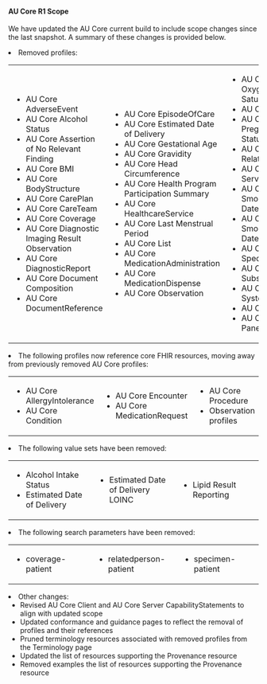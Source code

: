 <div class="note-to-contributors" markdown="1">

#### AU Core R1 Scope

We have updated the AU Core current build to include scope changes since the last snapshot. A summary of these changes is provided below. 

<li>Removed profiles:
<table border="0"> 
    <tr>
        <td width="30%"> 
            <ul>
                <li>AU Core AdverseEvent</li>
                <li>AU Core Alcohol Status</li>
                <li>AU Core Assertion of No Relevant Finding</li>
                <li>AU Core BMI</li>
                <li>AU Core BodyStructure</li>
                <li>AU Core CarePlan</li>
                <li>AU Core CareTeam</li>
                <li>AU Core Coverage</li>
                <li>AU Core Diagnostic Imaging Result Observation</li>
                <li>AU Core DiagnosticReport</li>
                <li>AU Core Document Composition</li>
                <li>AU Core DocumentReference</li>
            </ul>
        </td>
        <td width="30%"> 
            <ul>
                <li>AU Core EpisodeOfCare</li>
                <li>AU Core Estimated Date of Delivery</li>
                <li>AU Core Gestational Age</li>
                <li>AU Core Gravidity</li>
                <li>AU Core Head Circumference</li>
                <li>AU Core Health Program Participation Summary</li>
                <li>AU Core HealthcareService</li>
                <li>AU Core Last Menstrual Period</li>
                <li>AU Core List</li>
                <li>AU Core MedicationAdministration</li>
                <li>AU Core MedicationDispense</li>
                <li>AU Core Observation</li>
            </ul>
        </td>    
        <td width="30%"> 
            <ul>
                <li>AU Core Oxygen Saturation</li> 
                <li>AU Core Parity</li> 
                <li>AU Core Pregnancy Status</li> 
                <li>AU Core RelatedPerson</li> 
                <li>AU Core ServiceRequest</li> 
                <li>AU Core Smoking Cease Date</li> 
                <li>AU Core Smoking Start Date</li> 
                <li>AU Core Specimen</li> 
                <li>AU Core Substance</li> 
                <li>AU Core System Device</li> 
                <li>AU Core Task</li> 
                <li>AU Core Vitals Panel</li>                               
            </ul>
        </td>
    </tr>
</table>
</li>

<li>The following profiles now reference core FHIR resources, moving away from previously removed AU Core profiles:
    <table border="0"> 
        <tr>
        <td width="30%"> 
                <ul>
                    <li>AU Core AllergyIntolerance</li>
                    <li>AU Core Condition</li>
                </ul>
        </td>
        <td width="30%"> 
                <ul>
                    <li>AU Core Encounter</li>
                    <li>AU Core MedicationRequest</li>                                   
                </ul>
        </td>
        <td width="30%"> 
                <ul>
                    <li>AU Core Procedure</li>  
                    <li>Observation profiles</li>                            
                </ul>
        </td>
        </tr>
    </table>
</li>

<li>The following value sets have been removed:
    <table border="0"> 
        <tr>
        <td width="30%"> 
            <ul>
                <li>Alcohol Intake Status</li>
                <li>Estimated Date of Delivery</li>
            </ul>
        </td>
        <td width="30%"> 
            <ul>
               <li>Estimated Date of Delivery LOINC</li>
            </ul>
        </td>
        <td width="30%"> 
            <ul>
               <li>Lipid Result Reporting</li>
            </ul>
        </td>
        </tr>
    </table>
</li>

<li>The following search parameters have been removed:
    <table border="0"> 
        <tr>
            <td width="30%"> 
                <ul>
                    <li>coverage-patient</li>
                </ul>
            </td>
            <td width="30%"> 
                <ul>
                   <li>relatedperson-patient </li>
                </ul>
            </td>
            <td width="30%"> 
                <ul>
                    <li>specimen-patient</li>
                </ul>
            </td>
        </tr>
    </table>
</li>
<!-- <li>Additional removal:<ul>
<li>Alcohol Intake Status value set has been removed</li>
<li>Estimated Date of Delivery value set has been removed</li>
<li>Estimated Date of Delivery LOINC value set has been removed</li>
<li>Lipid Result Reporting value set has been removed</li>
<li>Examples for the removed profiles have been removed</li>
<li>coverage-patient search parameter has been removed</li>
<li>relatedperson-patient search parameter has been removed</li>
<li>specimen-patient search parameter has been removed</li>
</ul>
</li> -->
<li>Other changes:
    <ul>
        <li>Revised AU Core Client and AU Core Server CapabilityStatements to align with updated scope</li>
        <li>Updated conformance and guidance pages to reflect the removal of profiles and their references</li>
        <li>Pruned terminology resources associated with removed profiles from the Terminology page</li>
        <li>Updated the list of resources supporting the Provenance resource</li>
        <li>Removed examples  the list of resources supporting the Provenance resource</li>
    </ul>
</li>
</div>
